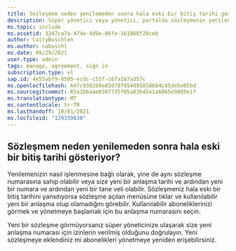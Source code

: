 ```yaml
---
title: Sözleşmem neden yenilemeden sonra hala eski bir bitiş tarihi gösteriyor?
description: Süper yönetici veya yönetici, portalda sözleşmenin yenilenmesini görmüyor
ms.topic: include
ms.assetid: 3247ca7a-474e-4d9e-86fe-161860f20ceb
author: CaityBuschlen
ms.author: cabuschl
ms.date: 09/29/2021
user.type: admin
tags: manage, agreement, sign in
subscription.type: vl
sap.id: 4e55abf9-8505-ecdc-c55f-c67a167a357c
ms.openlocfilehash: 64fc930269e83d78f954d95858684c45de5e05bd
ms.sourcegitcommit: 65a1b6aae8387735f05a83b45e1a6865e9805e1f
ms.translationtype: MT
ms.contentlocale: tr-TR
ms.lasthandoff: 10/01/2021
ms.locfileid: "129339838"
---
```

## <a name="why-does-my-agreement-still-show-an-old-end-date-after-renewal"></a>Sözleşmem neden yenilemeden sonra hala eski bir bitiş tarihi gösteriyor?
Yenilemenizin nasıl işlenmesine bağlı olarak, yine de aynı sözleşme numarasına sahip olabilir veya size yeni bir anlaşma tarihi ve ardından yeni bir numara ve ardından yeni bir tane veli olabilir. Sözleşmeniz hala eski bir bitiş tarihini yansıtıyorsa sözleşme açılan menüsüne tıklar ve kullanılabilir yeni bir anlaşma olup olamadığını görebilir. Kullanılabilir aboneliklerinizi görmek ve yönetmeye başlamak için bu anlaşma numarasını seçin. 

Yeni bir sözleşme görmüyorsanız süper yöneticinize ulaşarak size yeni anlaşma numarası için izinlerin verilmiş olduğunu doğrulayın. Yeni sözleşmeye eklendiniz mi abonelikleri yönetmeye yeniden erişebilirsiniz. 